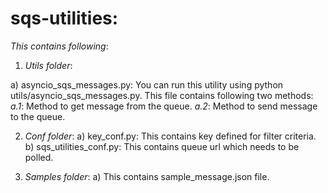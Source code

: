 # sqs-utilities:

_This contains following_:

1) _Utils folder_:

 a) asyncio_sqs_messages.py: You can run this utility using python utils/asyncio_sqs_messages.py. This file contains following two methods:
_a.1_: Method to get message from the queue.
_a.2_: Method to send message to the queue.

2) _Conf folder_:
a) key_conf.py: This contains key defined for filter criteria.
b) sqs_utilities_conf.py: This contains queue url which needs to be polled.

3) _Samples folder_:
a) This contains sample_message.json file.